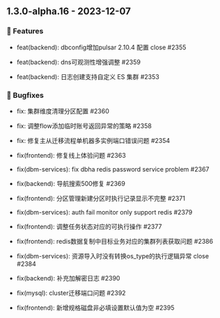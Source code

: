 ## 1.3.0-alpha.16 - 2023-12-07

### 🚀 Features

- feat(backend): dbconfig增加pulsar 2.10.4 配置 close #2355

- feat(backend): dns可观测性增强调整 #2359

- feat(backend): 日志创建支持自定义 ES 集群 #2353


### 🐛 Bugfixes

- fix: 集群维度清理分区配置 #2360

- fix: 调整flow添加临时账号返回异常的策略 #2358

- fix: 修复主从迁移流程单机器多实例端口错误问题 #2354

- fix(frontend): 修复线上体验问题 #2363

- fix(dbm-services): fix dbha redis password service problem #2367

- fix(backend): 导航搜索500修复 #2369

- fix(frontend): 分区管理新建分区时执行记录显示不完整 #2371

- fix(dbm-services): auth fail monitor only support redis #2379

- fix(frontend): 调整任务状态对应的可执行操作 #2377

- fix(frontend): redis数据复制中目标业务对应的集群列表获取问题 #2386

- fix(dbm-services): 资源导入时没有转换os_type的执行逻辑异常 close #2384

- fix(backend): 补充加解密日志 #2390

- fix(mysql): cluster迁移端口问题 #2392

- fix(frontend): 新增规格磁盘非必填设置默认值为空 #2395
